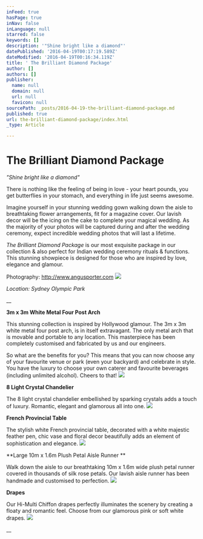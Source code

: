 ```yaml
---
inFeed: true
hasPage: true
inNav: false
inLanguage: null
starred: false
keywords: []
description: '"Shine bright like a diamond"'
datePublished: '2016-04-19T00:17:19.589Z'
dateModified: '2016-04-19T00:16:34.119Z'
title: ' The Brilliant Diamond Package'
author: []
authors: []
publisher:
  name: null
  domain: null
  url: null
  favicon: null
sourcePath: _posts/2016-04-19-the-brilliant-diamond-package.md
published: true
url: the-brilliant-diamond-package/index.html
_type: Article

---
```

# The Brilliant Diamond Package

_"Shine bright like a diamond"_

There is nothing like the feeling of being in love - your heart pounds, you get butterflies in your stomach, and everything in life just seems awesome.

Imagine yourself in your stunning wedding gown walking down the aisle to breathtaking flower arrangements, fit for a magazine cover. Our lavish decor will be the icing on the cake to complete your magical wedding. As the majority of your photos will be captured during and after the wedding ceremony, expect incredible wedding photos that will last a lifetime.

_The Brilliant Diamond Package_ is our most exquisite package in our collection & also perfect for Indian wedding ceremony rituals & functions. This stunning showpiece is designed for those who are inspired by love, elegance and glamour.

Photography: http://www.angusporter.com
![](https://the-grid-user-content.s3-us-west-2.amazonaws.com/4999d9e3-14ce-4ce1-8b4b-f79fb1d7672e.jpg)

_Location: Sydney Olympic Park_

__

**3m x 3m White Metal Four Post Arch**

This stunning collection is inspired by Hollywood glamour. The 3m x 3m white metal four post arch, is in itself extravagant. The only metal arch that is movable and portable to any location. This masterpiece has been completely customised and fabricated by us and our engineers.

So what are the benefits for you? This means that you can now choose any of your favourite venue or park (even your backyard) and celebrate in style. You have the luxury to choose your own caterer and favourite beverages (including unlimited alcohol). Cheers to that!
![](https://the-grid-user-content.s3-us-west-2.amazonaws.com/5e6f17cb-2ac1-4e5d-b655-8b9bb52be539.jpg)

**8 Light Crystal Chandelier**

The 8 light crystal chandelier embellished by sparking crystals adds a touch of luxury. Romantic, elegant and glamorous all into one.
![](https://the-grid-user-content.s3-us-west-2.amazonaws.com/7148f3c4-700e-45a4-aea2-d3c876ee3d45.jpg)

**French Provincial Table**

The stylish white French provincial table, decorated with a white majestic feather pen, chic vase and floral decor beautifully adds an element of sophistication and elegance.
![](https://the-grid-user-content.s3-us-west-2.amazonaws.com/26ad282b-3c4e-4f37-9516-5a4296101bd7.jpg)

**Large 10m x 1.6m Plush Petal Aisle Runner **

Walk down the aisle to our breathtaking 10m x 1.6m wide plush petal runner covered in thousands of silk rose petals. Our lavish aisle runner has been handmade and customised to perfection.
![](https://the-grid-user-content.s3-us-west-2.amazonaws.com/18fcafdc-6502-4987-ba07-83cc96a70dca.jpg)

**Drapes**

Our Hi-Multi Chiffon drapes perfectly illuminates the scenery by creating a floaty and romantic feel. Choose from our glamorous pink or soft white drapes.
![](https://the-grid-user-content.s3-us-west-2.amazonaws.com/507e4cb7-1fc4-485e-be37-73dd81c02c41.jpg)

__